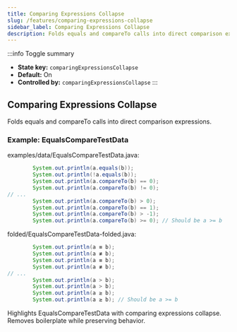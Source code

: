 ```yaml
---
title: Comparing Expressions Collapse
slug: /features/comparing-expressions-collapse
sidebar_label: Comparing Expressions Collapse
description: Folds equals and compareTo calls into direct comparison expressions.
---
```


:::info Toggle summary
- **State key:** `comparingExpressionsCollapse`
- **Default:** On
- **Controlled by:** `comparingExpressionsCollapse`
:::

## Comparing Expressions Collapse
Folds equals and compareTo calls into direct comparison expressions.

### Example: EqualsCompareTestData

examples/data/EqualsCompareTestData.java:
```java
        System.out.println(a.equals(b));
        System.out.println(!a.equals(b));
        System.out.println(a.compareTo(b) == 0);
        System.out.println(a.compareTo(b) != 0);
// ...
        System.out.println(a.compareTo(b) > 0);
        System.out.println(a.compareTo(b) == 1);
        System.out.println(a.compareTo(b) > -1);
        System.out.println(a.compareTo(b) >= 0); // Should be a >= b
```

folded/EqualsCompareTestData-folded.java:
```java
        System.out.println(a ≡ b);
        System.out.println(a ≢ b);
        System.out.println(a ≡ b);
        System.out.println(a ≢ b);
// ...
        System.out.println(a > b);
        System.out.println(a > b);
        System.out.println(a ≥ b);
        System.out.println(a ≥ b); // Should be a >= b
```

Highlights EqualsCompareTestData with comparing expressions collapse.
Removes boilerplate while preserving behavior.
